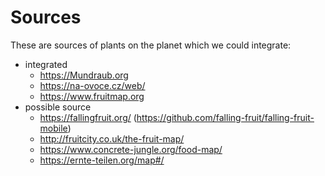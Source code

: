 # Sources

These are sources of plants on the planet which we could integrate:

- integrated
  - https://Mundraub.org
  - https://na-ovoce.cz/web/
  - https://www.fruitmap.org
- possible source
  - https://fallingfruit.org/ (https://github.com/falling-fruit/falling-fruit-mobile)
  - http://fruitcity.co.uk/the-fruit-map/
  - https://www.concrete-jungle.org/food-map/
  - https://ernte-teilen.org/map#/
